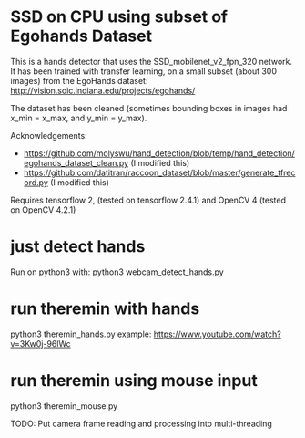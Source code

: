 # SSD on CPU using subset of Egohands Dataset

This is a hands detector that uses the SSD_mobilenet_v2_fpn_320 network.
It has been trained with transfer learning, on a small subset (about 300 images) from the EgoHands dataset:
    http://vision.soic.indiana.edu/projects/egohands/

The dataset has been cleaned (sometimes bounding boxes in images had x_min = x_max, and y_min = y_max).

Acknowledgements:
- https://github.com/molyswu/hand_detection/blob/temp/hand_detection/egohands_dataset_clean.py (I modified this)
- https://github.com/datitran/raccoon_dataset/blob/master/generate_tfrecord.py (I modified this)

Requires tensorflow 2, (tested on tensorflow 2.4.1)
and OpenCV 4 (tested on OpenCV 4.2.1)

# just detect hands
Run on python3 with:
    python3 webcam_detect_hands.py

# run theremin with hands
python3 theremin_hands.py
example: https://www.youtube.com/watch?v=3Kw0j-96lWc

# run theremin using mouse input
python3 theremin_mouse.py


TODO: Put camera frame reading and processing into multi-threading
